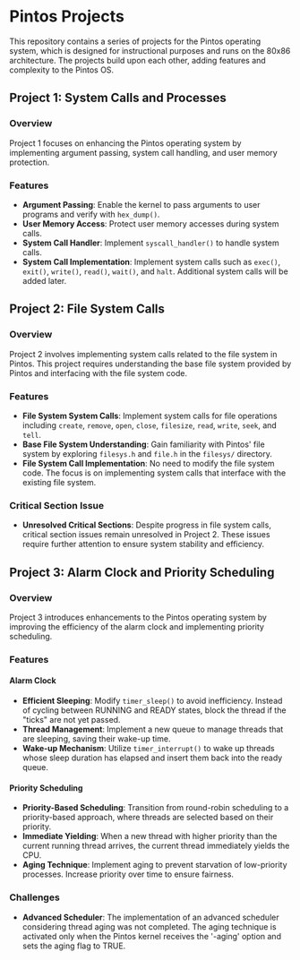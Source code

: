 # Pintos Projects

This repository contains a series of projects for the Pintos operating system, which is designed for instructional purposes and runs on the 80x86 architecture. The projects build upon each other, adding features and complexity to the Pintos OS.

## Project 1: System Calls and Processes

### Overview
Project 1 focuses on enhancing the Pintos operating system by implementing argument passing, system call handling, and user memory protection.

### Features
- **Argument Passing**: Enable the kernel to pass arguments to user programs and verify with `hex_dump()`.
- **User Memory Access**: Protect user memory accesses during system calls.
- **System Call Handler**: Implement `syscall_handler()` to handle system calls.
- **System Call Implementation**: Implement system calls such as `exec()`, `exit()`, `write()`, `read()`, `wait()`, and `halt`. Additional system calls will be added later.

## Project 2: File System Calls

### Overview
Project 2 involves implementing system calls related to the file system in Pintos. This project requires understanding the base file system provided by Pintos and interfacing with the file system code.

### Features
- **File System System Calls**: Implement system calls for file operations including `create`, `remove`, `open`, `close`, `filesize`, `read`, `write`, `seek`, and `tell`.
- **Base File System Understanding**: Gain familiarity with Pintos' file system by exploring `filesys.h` and `file.h` in the `filesys/` directory.
- **File System Call Implementation**: No need to modify the file system code. The focus is on implementing system calls that interface with the existing file system.

### Critical Section Issue
- **Unresolved Critical Sections**: Despite progress in file system calls, critical section issues remain unresolved in Project 2. These issues require further attention to ensure system stability and efficiency.


## Project 3: Alarm Clock and Priority Scheduling

### Overview
Project 3 introduces enhancements to the Pintos operating system by improving the efficiency of the alarm clock and implementing priority scheduling.

### Features

#### Alarm Clock
- **Efficient Sleeping**: Modify `timer_sleep()` to avoid inefficiency. Instead of cycling between RUNNING and READY states, block the thread if the "ticks" are not yet passed.
- **Thread Management**: Implement a new queue to manage threads that are sleeping, saving their wake-up time.
- **Wake-up Mechanism**: Utilize `timer_interrupt()` to wake up threads whose sleep duration has elapsed and insert them back into the ready queue.

#### Priority Scheduling
- **Priority-Based Scheduling**: Transition from round-robin scheduling to a priority-based approach, where threads are selected based on their priority.
- **Immediate Yielding**: When a new thread with higher priority than the current running thread arrives, the current thread immediately yields the CPU.
- **Aging Technique**: Implement aging to prevent starvation of low-priority processes. Increase priority over time to ensure fairness.

### Challenges
- **Advanced Scheduler**: The implementation of an advanced scheduler considering thread aging was not completed. The aging technique is activated only when the Pintos kernel receives the '-aging' option and sets the aging flag to TRUE.

